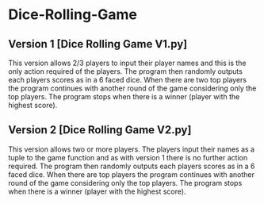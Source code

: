# Dice-Rolling-Game

## Version 1 [Dice Rolling Game V1.py]

This version allows 2/3 players to input their player names and this is the only action required of the players.
The program then randomly outputs each players scores as in a 6 faced dice.
When there are two top players the program continues with another round of the game considering only the top players.
The program stops when there is a winner (player with the highest score).

## Version 2 [Dice Rolling Game V2.py]

This version allows two or more players.
The players input their names as a tuple to the game function and as with version 1 there is no further action required.
The program then randomly outputs each players scores as in a 6 faced dice.
When there are top players the program continues with another round of the game considering only the top players.
The program stops when there is a winner (player with the highest score).
